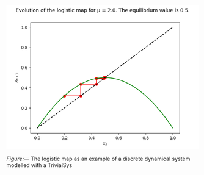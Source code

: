 ![logistic.png](logistic.png)

*Figure:—* The logistic map as an example of a discrete dynamical
system modelled with a TrivialSys
